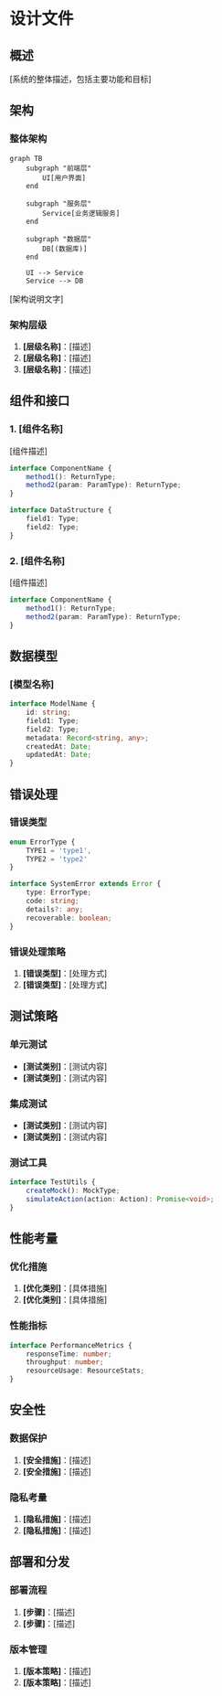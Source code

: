 # 设计文件

## 概述

[系统的整体描述，包括主要功能和目标]

## 架构

### 整体架构

```mermaid
graph TB
    subgraph "前端层"
        UI[用户界面]
    end

    subgraph "服务层"
        Service[业务逻辑服务]
    end

    subgraph "数据层"
        DB[(数据库)]
    end

    UI --> Service
    Service --> DB
```

[架构说明文字]

### 架构层级

1. **[层级名称]**：[描述]
2. **[层级名称]**：[描述]
3. **[层级名称]**：[描述]

## 组件和接口

### 1. [组件名称]

[组件描述]

```typescript
interface ComponentName {
    method1(): ReturnType;
    method2(param: ParamType): ReturnType;
}

interface DataStructure {
    field1: Type;
    field2: Type;
}
```

### 2. [组件名称]

[组件描述]

```typescript
interface ComponentName {
    method1(): ReturnType;
    method2(param: ParamType): ReturnType;
}
```

## 数据模型

### [模型名称]

```typescript
interface ModelName {
    id: string;
    field1: Type;
    field2: Type;
    metadata: Record<string, any>;
    createdAt: Date;
    updatedAt: Date;
}
```

## 错误处理

### 错误类型

```typescript
enum ErrorType {
    TYPE1 = 'type1',
    TYPE2 = 'type2'
}

interface SystemError extends Error {
    type: ErrorType;
    code: string;
    details?: any;
    recoverable: boolean;
}
```

### 错误处理策略

1. **[错误类型]**：[处理方式]
2. **[错误类型]**：[处理方式]

## 测试策略

### 单元测试

- **[测试类别]**：[测试内容]
- **[测试类别]**：[测试内容]

### 集成测试

- **[测试类别]**：[测试内容]
- **[测试类别]**：[测试内容]

### 测试工具

```typescript
interface TestUtils {
    createMock(): MockType;
    simulateAction(action: Action): Promise<void>;
}
```

## 性能考量

### 优化措施

1. **[优化类别]**：[具体措施]
2. **[优化类别]**：[具体措施]

### 性能指标

```typescript
interface PerformanceMetrics {
    responseTime: number;
    throughput: number;
    resourceUsage: ResourceStats;
}
```

## 安全性

### 数据保护

1. **[安全措施]**：[描述]
2. **[安全措施]**：[描述]

### 隐私考量

1. **[隐私措施]**：[描述]
2. **[隐私措施]**：[描述]

## 部署和分发

### 部署流程

1. **[步骤]**：[描述]
2. **[步骤]**：[描述]

### 版本管理

1. **[版本策略]**：[描述]
2. **[版本策略]**：[描述]
